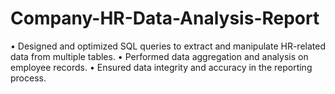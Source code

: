 # Company-HR-Data-Analysis-Report
• Designed and optimized SQL queries to extract and manipulate HR-related data from multiple tables.
• Performed data aggregation and analysis on employee records.
• Ensured data integrity and accuracy in the reporting process.
